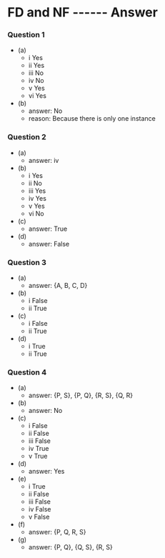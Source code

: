 # FD and NF ------ Answer
### Question 1
* (a) 
    * i   Yes
    * ii  Yes
    * iii No
    * iv  No
    * v   Yes
    * vi  Yes
* (b)
    * answer: No
    * reason: Because there is only one instance

### Question 2
* (a)
    * answer: iv
* (b)
    * i   Yes
    * ii  No
    * iii Yes
    * iv  Yes
    * v   Yes
    * vi  No
* (c)
    * answer: True
* (d)
    * answer: False

### Question 3
* (a)
    * answer: {A, B, C, D}
* (b)
    * i   False
    * ii  True
* (c)
    * i   False
    * ii  True
* (d)
    * i   True
    * ii  True

### Question 4
* (a)
    * answer: {P, S}, {P, Q}, {R, S}, {Q, R}
* (b)
    * answer: No
* (c)
    * i   False
    * ii  False
    * iii False
    * iv  True 
    * v   True
* (d)
    * answer: Yes
* (e)
    * i   True
    * ii  False
    * iii False
    * iv  False
    * v   False
* (f)
    * answer: {P, Q, R, S}
* (g)
    * answer: {P, Q}, {Q, S}, {R, S}
